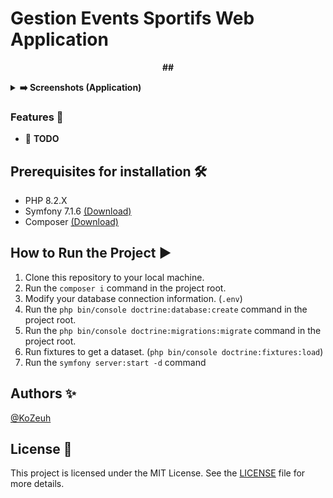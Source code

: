 # Gestion Events Sportifs Web Application #

<p align="center">
   <strong>##</strong>
</p>

<details>
  <summary><strong>➡️ Screenshots (Application)</strong></summary><br/>
</details>

### Features 🚀

- 🌌 **TODO**
  

## Prerequisites for installation 🛠️

- PHP 8.2.X
- Symfony 7.1.6 [(Download)](https://symfony.com/download)
- Composer [(Download)](https://getcomposer.org/download/)

## How to Run the Project ▶️

1. Clone this repository to your local machine.
3. Run the `composer i` command in the project root.
4. Modify your database connection information. (`.env`)
5. Run the `php bin/console doctrine:database:create` command in the project root.
6. Run the `php bin/console doctrine:migrations:migrate` command in the project root.
5. Run fixtures to get a dataset. (`php bin/console doctrine:fixtures:load`)
6. Run the `symfony server:start -d` command


## Authors ✨

[@KoZeuh](https://github.com/KoZeuh)
  
## License 📄

This project is licensed under the MIT License. See the [LICENSE](LICENSE) file for more details.

